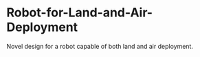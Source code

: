 # Robot-for-Land-and-Air-Deployment
Novel design for a robot capable of both land and air deployment.
